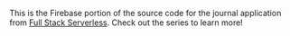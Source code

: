 This is the Firebase portion of the source code for the journal application from [Full Stack Serverless](https://www.youtube.com/playlist?list=PLH_Crma-Dc9NSWCnT6D_fA5RdJJsneVmK). Check out the series to learn more!
